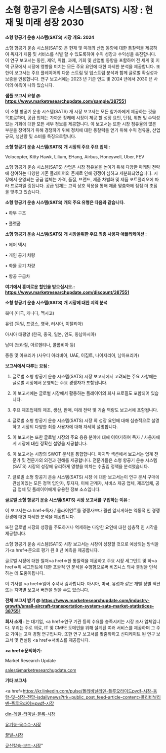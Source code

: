 # 소형 항공기 운송 시스템(SATS) 시장 : 현재 및 미래 성장 2030

<strong>소형 항공기 운송 시스템(SATS) 시장 개요: 2024</strong>

소형 항공기 운송 시스템(SATS) 은 현재 및 미래의 산업 동향에 대한 통찰력을 제공하여 독자가 제품 및 서비스를 식별 할 수 있도록하여 수익 성장과 수익성을 촉진합니다. 이 연구 보고서는 동인, 제약, 위협, 과제, 기회 및 산업별 동향을 포함하여 전 세계 및 지역 규모에서 시장에 영향을 미치는 모든 주요 요인에 대한 자세한 분석을 제공합니다. 또한이 보고서는 주요 플레이어의 다운 스트림 및 업스트림 분석과 함께 글로벌 확실성과 보증을 인용합니다. 연구 보고서에는 2023 년 기준 연도 및 2024 년에서 2030 년 사이의 예측이 나와 있습니다.



<strong>샘플 보고서 요청 @ <a href=https://www.marketresearchupdate.com/sample/387551>https://www.marketresearchupdate.com/sample/387551</a></strong>

이 소형 항공기 운송 시스템(SATS) 개 시장 보고서는 모든 참가자에게 제공하는 것을 목표로하며, 공급 업체는 가까운 장래에 시장이 제공 할 성장 요인, 단점, 위협 및 수익성있는 기회에 대한 모든 세부 정보를 제공합니다. 이 보고서는 또한 시장 점유율의 많은 부분을 장악하기 위해 경쟁하기 위해 정치에 대한 통찰력을 얻기 위해 수익 점유율, 산업 규모, 생산량 및 소비를 특징으로합니다.



<strong>소형 항공기 운송 시스템(SATS) 개 시장의 주요 주요 업체 :</strong>

Volocopter, Kitty Hawk, Lilium, EHang, Airbus, Honeywell, Uber, FEV

소형 항공기 운송 시스템(SATS) 산업은 시장 점유율을 높이기 위해 다양한 마케팅 전략에 참여하는 다양한 기존 플레이어의 존재로 인해 경쟁이 심하고 세분화되었습니다. 시장에서 운영되는 공급 업체는 가격, 품질, 브랜드, 제품 차별화 및 제품 포트폴리오에 따라 프로파일 링됩니다. 공급 업체는 고객 상호 작용을 통해 제품 맞춤화에 점점 더 초점을 맞추고 있습니다.



<strong>소형 항공기 운송 시스템(SATS) 개의 주요 유형은 다음과 같습니다.</strong>

• 하부 구조

• 플랫폼



<strong>소형 항공기 운송 시스템(SATS) 개 시장을위한 주요 최종 사용자 애플리케이션 :</strong>

• 에어 택시

• 개인 공기 차량

• 화물 공기 차량

• 항공 구급차



<strong>여기에서 흥미로운 할인을 받으십시오.: <a href=https://www.marketresearchupdate.com/discount/387551>https://www.marketresearchupdate.com/discount/387551</a></strong>



<strong>소형 항공기 운송 시스템(SATS) 개 시장에 대한 지역 분석</strong>

북미 (미국, 캐나다, 멕시코)

유럽 (독일, 프랑스, 영국, 러시아, 이탈리아)

아시아 태평양 (한국, 중국, 일본, 인도, 동남아시아)

남미 (브라질, 아르헨티나, 콜롬비아 등)

중동 및 아프리카 (사우디 아라비아, UAE, 이집트, 나이지리아, 남아프리카)



<strong>보고서에서 다루는 요점 :</strong>

1. 글로벌 소형 항공기 운송 시스템(SATS) 시장 보고서에서 고려되는 주요 사항에는 글로벌 시장에서 운영되는 주요 경쟁자가 포함됩니다.

2. 이 보고서에는 글로벌 시장에서 활동하는 플레이어의 회사 프로필도 포함되어 있습니다.

3. 주요 제조업체의 제조, 생산, 판매, 미래 전략 및 기술 역량도 보고서에 포함됩니다.

4. 글로벌 소형 항공기 운송 시스템(SATS) 시장 의 성장 요인에 대해 심층적으로 설명하고 시장의 다양한 최종 사용자에 대해 자세히 설명합니다.

5. 이 보고서는 또한 글로벌 시장의 주요 응용 분야에 대해 이야기하여 독자 / 사용자에게 시장에 대한 정확한 설명을 제공합니다.

6. 이 보고서는 시장의 SWOT 분석을 통합합니다. 마지막 섹션에서 보고서는 업계 전문가 및 전문가의 의견과 견해를 제공합니다. 전문가들은 소형 항공기 운송 시스템(SATS) 시장의 성장에 유리하게 영향을 미치는 수출입 정책을 분석했습니다.

7. 글로벌 소형 항공기 운송 시스템(SATS) 시장 에 대한 보고서는이 연구 문서 구매에 관심이있는 모든 정책 입안자, 투자자, 이해 관계자, 서비스 제공 업체, 제조업체, 공급 업체 및 플레이어에게 유용한 정보 소스입니다.



<strong>글로벌 소형 항공기 운송 시스템(SATS) 시장 보고서를 구입하는 이유 :</strong>

이 보고서는<a href=>독자 / 클</a>라이언트를 경쟁사보다 훨씬 앞서게하는 역동적 인 경쟁 환경에 대한 자세한 분석을 제공합니다.

또한 글로벌 시장의 성장을 주도하거나 억제하는 다양한 요인에 대한 심층적 인 시각을 제공합니다.

소형 항공기 운송 시스템(SATS) 시장 보고서는 시장이 성장할 것으로 예상되는 방식을 기<a href=>준으로</a> 평가 된 8 년 예측을 제공합니다.

글로벌 시장에 대한 철저<a href=>한 통찰력</a>을 제공하고 주요 시장 세그먼트 및 하<a href=>위 세그</a>먼트에 대한 포괄적 인 분석을 수행함으로써 비즈니스 의사 결정을 인식하는 데 도움이됩니다.

이 기사를 <a href=>읽어 주</a>셔서 감사합니다. 아시아, 미국, 유럽과 같은 개별 장별 섹션 또는 지역별 보고서 버전을 얻을 수도 있습니다.



<strong>전체 보고서 받기 @ <a href=https://www.marketresearchupdate.com/industry-growth/small-aircraft-transportation-system-sats-market-statistices-387551>https://www.marketresearchupdate.com/industry-growth/small-aircraft-transportation-system-sats-market-statistices-387551</a></strong>



<strong>회사 소개 :</strong>
는 대기업, <a href=>연구 기</a>관 등의 수요를 충족시키는 시장 조사 업체입니다. 우리는 주로 의료, IT 및 CMFE 도메인을 위해 설계된 여러 서비스를 제공하며 그 주요 기여는 고객 경험 연구입니다. 또한 연구 보고서를 맞춤화하고 신디케이트 된 연구 보고서 및 컨설팅 <a href=>서비</a>스를 제공합니다.



<strong><a href=>문의하기:</a></strong>

Market Research Update

sales@marketresearchupdate.com



<strong>기타 보고서:</strong>

<a href=https://kr.linkedin.com/pulse/폴리비닐리덴-플루오라이드pvdf-시장-동향-및-성장-전망-isdailynews?trk=public_post_feed-article-content>폴리비닐리덴-플루오라이드pvdf-시장</a>

<a href=https://www.linkedin.com/pulse/din-레일-터미널-블록-시장-동향-및-성장-전망-isdailynews/>din-레일-터미널-블록-시장</a>

<a href=https://www.linkedin.com/pulse/유기농-옥수수-시장-진입-전략-및-위험-평가2029년-survey-spotlight-pro-24-analysis-xnfsc/>유기농-옥수수-시장</a>

<a href=https://www.linkedin.com/pulse/꿀벌-시장-경쟁-분석-및-성장-잠재력-2029-analytics-alchemy-360-analysis-y6psf/>꿀벌-시장</a>

<a href=https://www.linkedin.com/pulse/규산칼슘-보드-시장-진입-전략-및-위험-평가2030년-consumer-connection-chronicles-24--nm84c/>규산칼슘-보드-시장</a>"
